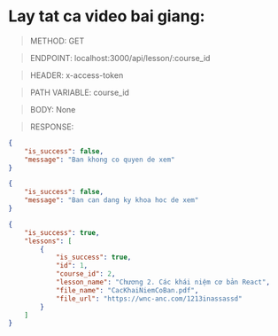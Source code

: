 # Lay tat ca video bai giang:

> METHOD: GET

> ENDPOINT: localhost:3000/api/lesson/:course_id

> HEADER: x-access-token

> PATH VARIABLE: course_id

> BODY: None

> RESPONSE:

```json
{
    "is_success": false,
    "message": "Ban khong co quyen de xem"
}
```

```json
{
    "is_success": false,
    "message": "Ban can dang ky khoa hoc de xem"
}
```

```json
{
    "is_success": true,
    "lessons": [
        {
            "is_success": true,
            "id": 1,
            "course_id": 2,
            "lesson_name": "Chương 2. Các khái niệm cơ bản React",
            "file_name": "CacKhaiNiemCoBan.pdf",
            "file_url": "https://wnc-anc.com/1213inassassd"
        }
    ]
}
```
